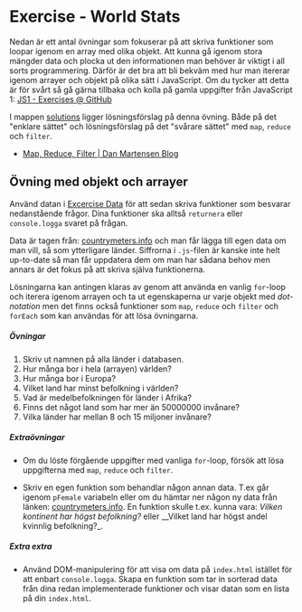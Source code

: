 # Exercise - World Stats

Nedan är ett antal övningar som fokuserar på att skriva funktioner som loopar igenom en array med olika objekt. Att kunna gå igenom stora mängder data och plocka ut den informationen man behöver är viktigt i all sorts programmering. Därför är det bra att bli bekväm med hur man itererar igenom arrayer och objekt på olika sätt i JavaScript. Om du tycker att detta är för svårt så gå gärna tillbaka och kolla på gamla uppgifter från JavaScript 1: [JS1 - Exercises @ GitHub](https://github.com/FEND16/javascript1/tree/master/exercises)

I mappen [solutions](../solutions) ligger lösningsförslag på denna övning. Både på det "enklare sättet" och lösningsförslag på det "svårare sättet" med `map`, `reduce` och `filter`.

* [Map, Reduce, Filter | Dan Martensen Blog](https://danmartensen.svbtle.com/javascripts-map-reduce-and-filter)

## Övning med objekt och arrayer

Använd datan i [Excercise Data](00_excercise_data.js) för att sedan skriva funktioner som besvarar nedanstående frågor. Dina funktioner ska alltså `returnera` eller `console.logga` svaret på frågan. 

Data är tagen från: [countrymeters.info](http://countrymeters.info) och man får lägga till egen data om man vill, så som ytterligare länder. Siffrorna i `.js`-filen är kanske inte helt up-to-date så man får uppdatera dem om man har sådana behov men annars är det fokus på att skriva själva funktionerna.

Lösningarna kan antingen klaras av genom att använda en vanlig `for`-loop och iterera igenom arrayen och ta ut egenskaperna ur varje objekt med _dot-notation_ men det finns också funktioner som `map`, `reduce` och `filter` och `forEach` som kan användas för att lösa övningarna.

##### Övningar

1. Skriv ut namnen på alla länder i databasen.
2. Hur många bor i hela (arrayen) världen?
3. Hur många bor i Europa?
4. Vilket land har minst befolkning i världen?
5. Vad är medelbefolkningen för länder i Afrika?
6. Finns det något land som har mer än 50000000 invånare?
7. Vilka länder har mellan 8 och 15 miljoner invånare?

##### Extraövningar

* Om du löste förgående uppgifter med vanliga `for`-loop, försök att lösa uppgifterna med `map`, `reduce` och `filter`.

* Skriv en egen funktion som behandlar någon annan data. T.ex går igenom `pFemale` variabeln eller om du hämtar ner någon ny data från länken: [countrymeters.info](http://countrymeters.info). En funktion skulle t.ex. kunna vara: _Vilken kontinent har högst befolkning?_ eller __Vilket land har högst andel kvinnlig befolkning?_.

##### Extra extra

* Använd DOM-manipulering för att visa om data på `index.html` istället för att enbart `console.logga`. Skapa en funktion som tar in sorterad data från dina redan implementerade funktioner och visar datan som en lista på din `index.html`.


